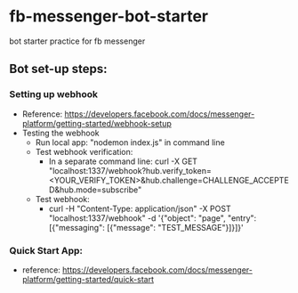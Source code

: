 # fb-messenger-bot-starter
bot starter practice for fb messenger

## Bot set-up steps:
### Setting up webhook
- Reference: https://developers.facebook.com/docs/messenger-platform/getting-started/webhook-setup
- Testing the webhook
    - Run local app: "nodemon index.js" in command line
    - Test webhook verification:
        - In a separate command line: 
        curl -X GET "localhost:1337/webhook?hub.verify_token=<YOUR_VERIFY_TOKEN>&hub.challenge=CHALLENGE_ACCEPTED&hub.mode=subscribe"
    - Test webhook:
        - curl -H "Content-Type: application/json" -X POST "localhost:1337/webhook" -d '{"object": "page", "entry": [{"messaging": [{"message": "TEST_MESSAGE"}]}]}'
### Quick Start App:
- reference: https://developers.facebook.com/docs/messenger-platform/getting-started/quick-start